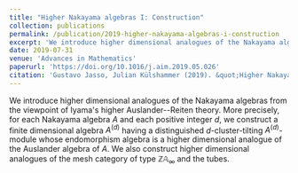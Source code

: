 ```yaml
---
title: "Higher Nakayama algebras I: Construction"
collection: publications
permalink: /publication/2019-higher-nakayama-algebras-i-construction
excerpt: 'We introduce higher dimensional analogues of the Nakayama algebras from the viewpoint of Iyama&#39;s higher Auslander--Reiten theory. More precisely, for each Nakayama algebra $A$ and each positive integer $d$, we construct a finite dimensional algebra $A^{(d)}$ having a distinguished $d$-cluster-tilting $A^{(d)}$-module whose endomorphism algebra is a higher dimensional analogue of the Auslander algebra of $A$. We also construct higher dimensional analogues of the mesh category of type $\mathbb{Z}\mathbb{A}_\infty$ and the tubes.'
date: 2019-07-31
venue: 'Advances in Mathematics'
paperurl: 'https://doi.org/10.1016/j.aim.2019.05.026'
citation: 'Gustavo Jasso, Julian Külshammer (2019). &quot;Higher Nakayama algebras I: Construction.&quot; <i>Advances in Mathematics</i>. 351.'
---
```

We introduce higher dimensional analogues of the Nakayama algebras from the viewpoint of Iyama&#39;s higher Auslander--Reiten theory. More precisely, for each Nakayama algebra $A$ and each positive integer $d$, we construct a finite dimensional algebra $A^{(d)}$ having a distinguished $d$-cluster-tilting $A^{(d)}$-module whose endomorphism algebra is a higher dimensional analogue of the Auslander algebra of $A$. We also construct higher dimensional analogues of the mesh category of type $\mathbb{Z}\mathbb{A}_\infty$ and the tubes.
